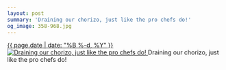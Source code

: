 ```yaml
---
layout: post
summary: 'Draining our chorizo, just like the pro chefs do!'
og_image: 358-968.jpg
---
```


<p>
 <time>
  <a href="/358">
   {{ page.date | date: "%B %-d, %Y" }}
  </a>
 </time>
 <a href="/358">
  <img alt="Draining our chorizo, just like the pro chefs do!" data-taken="8/17/2014" sizes="(min-width: 700px) 50vw, calc(100vw - 2rem)" src="{{ site.assets_url }}/358-484.jpg" srcset="{{ site.assets_url }}/358-968.jpg 968w, {{ site.assets_url }}/358-726.jpg 726w, {{ site.assets_url }}/358-484.jpg 484w, {{ site.assets_url }}/358-242.jpg 242w"/>
 </a>
 <span>
  Draining our chorizo, just like the pro chefs do!
 </span>
</p>
